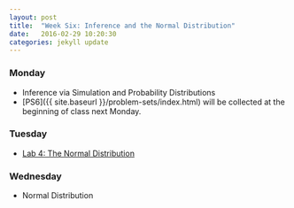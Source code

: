 ```yaml
---
layout: post
title:  "Week Six: Inference and the Normal Distribution"
date:   2016-02-29 10:20:30
categories: jekyll update
---
```


### Monday
- Inference via Simulation and Probability Distributions
- [PS6]({{ site.baseurl }}/problem-sets/index.html) will be collected at the beginning of class next Monday.

### Tuesday
- <a href = "{{ site.baseurl }}/assets/week-06/normal_distribution.html" target = "_blank">Lab 4: The Normal Distribution</a>

### Wednesday
- Normal Distribution

<!--
### Friday
- Midterm Exam I: 
    - Chapter 1
    - Probability
    - Random Variables
    - Foundations of Inference (Up to Central Limit Theorem on page 81)
- **For next time**:
    - Reading: p. 81-102 (Chapter 2)
-->